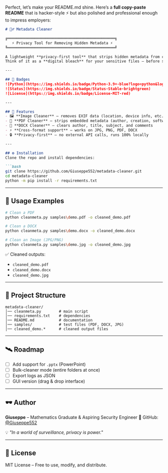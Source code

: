 Perfect, let’s make your README.md shine.
Here’s a **full copy-paste README** that is hacker-style ⚡ but also polished and professional enough to impress employers:

````markdown
# 🕵️‍♂️ Metadata Cleaner

╔════════════════════════════════════════════════╗  
   ⚡ Privacy Tool for Removing Hidden Metadata ⚡  
╚════════════════════════════════════════════════╝  

A lightweight **privacy-first tool** that strips hidden metadata from common file types (PDF, DOCX, Images).  
Think of it as a **digital bleach** for your sensitive files — before sharing them online or sending to clients.  

---

## 📛 Badges
![Python](https://img.shields.io/badge/Python-3.9+-blue?logo=python&logoColor=white)
![Status](https://img.shields.io/badge/Status-Stable-brightgreen)
![License](https://img.shields.io/badge/License-MIT-red)

---

## 🚀 Features
- 🖼️ **Image Cleaner** – removes EXIF data (location, device info, etc.)
- 📑 **PDF Cleaner** – strips embedded metadata (author, creation, software)
- 📝 **DOCX Cleaner** – clears author, title, subject, and comments
- ⚡ **Cross-format support** – works on JPG, PNG, PDF, DOCX
- 🔒 **Privacy-first** – no external API calls, runs 100% locally

---

## ⚙️ Installation
Clone the repo and install dependencies:

```bash
git clone https://github.com/Giuseppe552/metadata-cleaner.git
cd metadata-cleaner
python -m pip install -r requirements.txt
````

---

## 🧪 Usage Examples

```bash
# Clean a PDF
python cleanmeta.py samples\demo.pdf -o cleaned_demo.pdf

# Clean a DOCX
python cleanmeta.py samples\demo.docx -o cleaned_demo.docx

# Clean an Image (JPG/PNG)
python cleanmeta.py samples\demo.jpg -o cleaned_demo.jpg
```

✅ Cleaned outputs:

* `cleaned_demo.pdf`
* `cleaned_demo.docx`
* `cleaned_demo.jpg`

---

## 📂 Project Structure

```
metadata-cleaner/
│── cleanmeta.py        # main script
│── requirements.txt    # dependencies
│── README.md           # documentation
│── samples/            # test files (PDF, DOCX, JPG)
│── cleaned_demo.*      # cleaned output files
```

---

## 🛰️ Roadmap

* [ ] Add support for `.pptx` (PowerPoint)
* [ ] Bulk-cleaner mode (entire folders at once)
* [ ] Export logs as JSON
* [ ] GUI version (drag & drop interface)

---

## 🕶️ Author

**Giuseppe** – Mathematics Graduate & Aspiring Security Engineer
🔗 GitHub: [@Giuseppe552](https://github.com/Giuseppe552)

💡 *"In a world of surveillance, privacy is power."*

---

## 📜 License

MIT License – Free to use, modify, and distribute.

```


